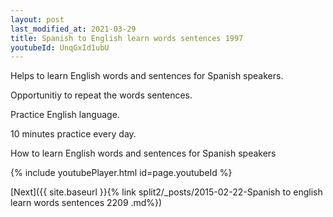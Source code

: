 ```yaml
---
layout: post
last_modified_at: 2021-03-29
title: Spanish to English learn words sentences 1997 
youtubeId: UnqGxId1ubU
---
```

 
 
Helps to learn English words and sentences for Spanish speakers.

Opportunitiy to repeat the words sentences. 

Practice English language. 
 
10 minutes practice every day. 
 
How to learn English words and sentences for Spanish speakers 
 
{% include youtubePlayer.html id=page.youtubeId %}
 
 
[Next]({{ site.baseurl }}{% link  split2/_posts/2015-02-22-Spanish to english learn words sentences 2209 .md%})
 
